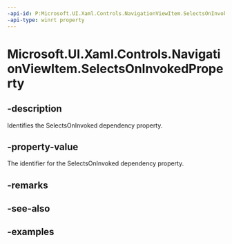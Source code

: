 ```yaml
---
-api-id: P:Microsoft.UI.Xaml.Controls.NavigationViewItem.SelectsOnInvokedProperty
-api-type: winrt property
---
```


<!-- Property syntax.
public DependencyProperty SelectsOnInvokedProperty { get; }
-->

# Microsoft.UI.Xaml.Controls.NavigationViewItem.SelectsOnInvokedProperty

## -description

Identifies the SelectsOnInvoked dependency property.

## -property-value

The identifier for the SelectsOnInvoked dependency property.

## -remarks

## -see-also

## -examples

